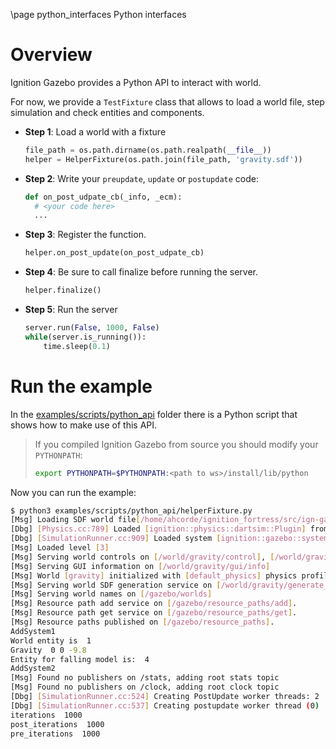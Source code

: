 \page python_interfaces Python interfaces

# Overview

Ignition Gazebo provides a Python API to interact with world.

For now, we provide a `TestFixture` class that allows to load a world file,
step simulation and check entities and components.

 - **Step 1**: Load a world with a fixture

    ```python
    file_path = os.path.dirname(os.path.realpath(__file__))
    helper = HelperFixture(os.path.join(file_path, 'gravity.sdf'))
    ```

 - **Step 2**: Write your `preupdate`, `update` or `postupdate` code:
    ```python
    def on_post_udpate_cb(_info, _ecm):
      # <your code here>
      ...
    ```

 - **Step 3**: Register the function.
    ```python
    helper.on_post_update(on_post_udpate_cb)
    ```


  - **Step 4**: Be sure to call finalize before running the server.
    ```python
    helper.finalize()
    ```

  - **Step 5**: Run the server
    ```python
    server.run(False, 1000, False)
    while(server.is_running()):
        time.sleep(0.1)
    ```

# Run the example

In the
[examples/scripts/python_api](https://github.com/ignitionrobotics/ign-gazebo/blob/ign-gazebo6/examples/scripts/python_api)
folder there is a Python script that shows how to make use of this API.

> If you compiled Ignition Gazebo from source you should modify your `PYTHONPATH`:
>
>  ```bash
>  export PYTHONPATH=$PYTHONPATH:<path to ws>/install/lib/python
>    ```

Now you can run the example:

```bash
$ python3 examples/scripts/python_api/helperFixture.py
[Msg] Loading SDF world file[/home/ahcorde/ignition_fortress/src/ign-gazebo/examples/scripts/python_api/gravity.sdf].
[Dbg] [Physics.cc:789] Loaded [ignition::physics::dartsim::Plugin] from library [/home/ahcorde/ignition_fortress/install/lib/ign-physics-5/engine-plugins/libignition-physics-dartsim-plugin.so]
[Dbg] [SimulationRunner.cc:909] Loaded system [ignition::gazebo::systems::Physics] for entity [1]
[Msg] Loaded level [3]
[Msg] Serving world controls on [/world/gravity/control], [/world/gravity/control/state] and [/world/gravity/playback/control]
[Msg] Serving GUI information on [/world/gravity/gui/info]
[Msg] World [gravity] initialized with [default_physics] physics profile.
[Msg] Serving world SDF generation service on [/world/gravity/generate_world_sdf]
[Msg] Serving world names on [/gazebo/worlds]
[Msg] Resource path add service on [/gazebo/resource_paths/add].
[Msg] Resource path get service on [/gazebo/resource_paths/get].
[Msg] Resource paths published on [/gazebo/resource_paths].
AddSystem1
World entity is  1
Gravity  0 0 -9.8
Entity for falling model is:  4
AddSystem2
[Msg] Found no publishers on /stats, adding root stats topic
[Msg] Found no publishers on /clock, adding root clock topic
[Dbg] [SimulationRunner.cc:524] Creating PostUpdate worker threads: 2
[Dbg] [SimulationRunner.cc:537] Creating postupdate worker thread (0)
iterations  1000
post_iterations  1000
pre_iterations  1000
```
